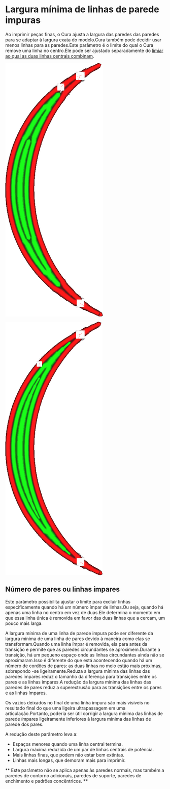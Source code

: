 Largura mínima de linhas de parede impuras
====
Ao imprimir peças finas, o Cura ajusta a largura das paredes das paredes para se adaptar à largura exata do modelo.Cura também pode decidir usar menos linhas para as paredes.Este parâmetro é o limite do qual o Cura remove uma linha no centro.Ele pode ser ajustado separadamente do [limiar ao qual as duas linhas centrais combinam](min_even_wall_line_width.md).

![Quando a linha central é muito pequena, as duas linhas ao redor são ampliadas.](../../../articles/images/min_wall_line_width_0_34.png)

![Ao reduzir essa configuração, a linha central começa e termina muito menor](../../../articles/images/min_wall_line_width_odd_0_1.png)

Número de pares ou linhas ímpares
----
Este parâmetro possibilita ajustar o limite para excluir linhas especificamente quando há um número ímpar de linhas.Ou seja, quando há apenas uma linha no centro em vez de duas.Ele determina o momento em que essa linha única é removida em favor das duas linhas que a cercam, um pouco mais larga.

A largura mínima de uma linha de parede impura pode ser diferente da largura mínima de uma linha de pares devido à maneira como elas se transformam.Quando uma linha ímpar é removida, ela para antes da transição e permite que as paredes circundantes se aproximem.Durante a transição, há um pequeno espaço onde as linhas circundantes ainda não se aproximaram.Isso é diferente do que está acontecendo quando há um número de cordões de pares: as duas linhas no meio estão mais próximas, sobrepondo -se ligeiramente.Reduza a largura mínima das linhas das paredes ímpares reduz o tamanho da diferença para transições entre os pares e as linhas ímpares.A redução da largura mínima das linhas das paredes de pares reduz a superextrusão para as transições entre os pares e as linhas ímpares.

Os vazios deixados no final de uma linha impura são mais visíveis no resultado final do que uma ligeira ultrapassagem em uma articulação.Portanto, poderia ser útil corrigir a largura mínima das linhas de parede ímpares ligeiramente inferiores à largura mínima das linhas de parede dos pares.

A redução deste parâmetro leva a:
* Espaços menores quando uma linha central termina.
* Largura máxima reduzida de um par de linhas centrais de potência.
* Mais linhas finas, que podem não estar bem extintas.
* Linhas mais longas, que demoram mais para imprimir.

** Este parâmetro não se aplica apenas às paredes normais, mas também a paredes de contorno adicionais, paredes de suporte, paredes de enchimento e padrões concêntricos. **